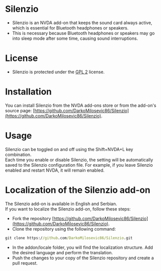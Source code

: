 # Silenzio
* Silenzio is an NVDA add-on that keeps the sound card always active, which is essential for Bluetooth headphones or speakers.
* This is necessary because Bluetooth headphones or speakers may go into sleep mode after some time, causing sound interruptions.

# License
* Silenzio is protected under the [GPL 2](https://www.gnu.org/licenses/old-licenses/gpl-2.0.html) license.

# Installation
You can install Silenzio from the NVDA add-ons store or from the add-on's source page: [https://github.com/DarkoMilosevic86/Silenzio](https://github.com/DarkoMilosevic86/Silenzio).

# Usage
Silenzio can be toggled on and off using the Shift+NVDA+L key combination.  
Each time you enable or disable Silenzio, the setting will be automatically saved to the Silenzio configuration file. For example, if you leave Silenzio enabled and restart NVDA, it will remain enabled.

# Localization of the Silenzio add-on
The Silenzio add-on is available in English and Serbian.  
If you want to localize the Silenzio add-on, follow these steps:  
* Fork the repository [https://github.com/DarkoMilosevic86/Silenzio](https://github.com/DarkoMilosevic86/Silenzio).
* Clone the repository using the following command:
```cmd
git clone https://github.com/DarkoMilosevic86/Silenzio.git
```
* In the addon/locale folder, you will find the localization structure. Add the desired language and perform the translation.
* Push the changes to your copy of the Silenzio repository and create a pull request.
